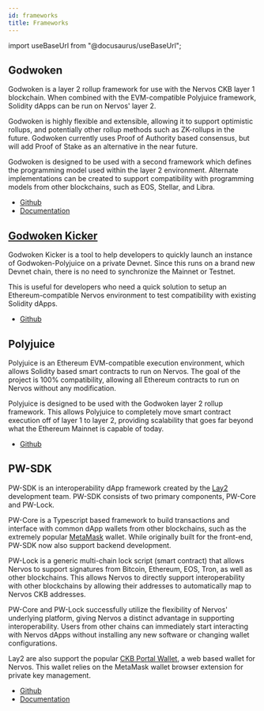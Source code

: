 ```yaml
---
id: frameworks
title: Frameworks
---
```

import useBaseUrl from "@docusaurus/useBaseUrl";

## Godwoken

Godwoken is a layer 2 rollup framework for use with the Nervos CKB layer 1 blockchain. When combined with the EVM-compatible Polyjuice framework, Solidity dApps can be run on Nervos' layer 2.

Godwoken is highly flexible and extensible, allowing it to support optimistic rollups, and potentially other rollup methods such as ZK-rollups in the future. Godwoken currently uses Proof of Authority based consensus, but will add Proof of Stake as an alternative in the near future.

Godwoken is designed to be used with a second framework which defines the programming model used within the layer 2 environment. Alternate implementations can be created to support compatibility with programming models from other blockchains, such as EOS, Stellar, and Libra.

* [Github](https://github.com/godwokenrises/godwoken)
* [Documentation](https://github.com/godwokenrises/godwoken/tree/master/docs)

## [Godwoken Kicker](godwokenkicker.md)

Godwoken Kicker is a tool to help developers to quickly launch an instance of Godwoken-Polyjuice on a private Devnet. Since this runs on a brand new Devnet chain, there is no need to synchronize the Mainnet or Testnet.

This is useful for developers who need a quick solution to setup an Ethereum-compatible Nervos environment to test compatibility with existing Solidity dApps.

* [Github](https://github.com/godwokenrises/godwoken-kicker)

## Polyjuice

Polyjuice is an Ethereum EVM-compatible execution environment, which allows Solidity based smart contracts to run on Nervos. The goal of the project is 100% compatibility, allowing all Ethereum contracts to run on Nervos without any modification.

Polyjuice is designed to be used with the Godwoken layer 2 rollup framework. This allows Polyjuice to completely move smart contract execution off of layer 1 to layer 2, providing scalability that goes far beyond what the Ethereum Mainnet is capable of today.

* [Github](https://github.com/godwokenrises/godwoken/tree/develop/gwos-evm)

## PW-SDK

PW-SDK is an interoperability dApp framework created by the [Lay2](https://lay2.tech) development team. PW-SDK consists of two primary components, PW-Core and PW-Lock.

PW-Core is a Typescript based framework to build transactions and interface with common dApp wallets from other blockchains, such as the extremely popular [MetaMask](wallets.md#metamask) wallet. While originally built for the front-end, PW-SDK now also support backend development.

PW-Lock is a generic multi-chain lock script (smart contract) that allows Nervos to support signatures from Bitcoin, Ethereum, EOS, Tron, as well as other blockchains. This allows Nervos to directly support interoperability with other blockchains by allowing their addresses to automatically map to Nervos CKB addresses.

PW-Core and PW-Lock successfully utilize the flexibility of Nervos' underlying platform, giving Nervos a distinct advantage in supporting interoperability. Users from other chains can immediately start interacting with Nervos dApps without installing any new software or changing wallet configurations.

Lay2 are also support the popular [CKB Portal Wallet](https://ckb.pw), a web based wallet for Nervos. This wallet relies on the MetaMask wallet browser extension for private key management.

* [Github](https://github.com/lay2dev/pw-core)
* [Documentation](https://docs.lay2.dev/pw-sdk/)
